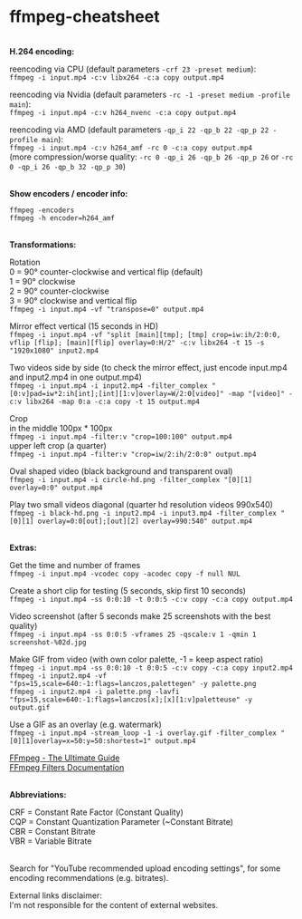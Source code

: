 # ffmpeg-cheatsheet
</br>**H.264 encoding:**

reencoding via CPU (default parameters `-crf 23 -preset medium`):</br>
`ffmpeg -i input.mp4 -c:v libx264 -c:a copy output.mp4`

reencoding via Nvidia (default parameters `-rc -1 -preset medium -profile main`):</br>
`ffmpeg -i input.mp4 -c:v h264_nvenc -c:a copy output.mp4`

reencoding via AMD (default parameters `-qp_i 22 -qp_b 22 -qp_p 22 -profile main`):</br>
`ffmpeg -i input.mp4 -c:v h264_amf -rc 0 -c:a copy output.mp4`</br>
(more compression/worse quality: `-rc 0 -qp_i 26 -qp_b 26 -qp_p 26` or `-rc 0 -qp_i 26 -qp_b 32 -qp_p 30`)

</br>**Show encoders / encoder info:**

`ffmpeg -encoders`</br>
`ffmpeg -h encoder=h264_amf`

</br>**Transformations:**

Rotation</br>
0 = 90° counter-clockwise and vertical flip (default)</br>
1 = 90° clockwise</br>
2 = 90° counter-clockwise</br>
3 = 90° clockwise and vertical flip</br>
`ffmpeg -i input.mp4 -vf "transpose=0" output.mp4`

Mirror effect vertical (15 seconds in HD)</br>
`ffmpeg -i input.mp4 -vf "split [main][tmp]; [tmp] crop=iw:ih/2:0:0, vflip [flip]; [main][flip] overlay=0:H/2" -c:v libx264 -t 15 -s "1920x1080" input2.mp4`

Two videos side by side (to check the mirror effect, just encode input.mp4 and input2.mp4 in one output.mp4)</br>
`ffmpeg -i input.mp4 -i input2.mp4 -filter_complex "[0:v]pad=iw*2:ih[int];[int][1:v]overlay=W/2:0[video]" -map "[video]" -c:v libx264 -map 0:a -c:a copy -t 15 output.mp4`

Crop</br>
in the middle 100px * 100px</br>
`ffmpeg -i input.mp4 -filter:v "crop=100:100" output.mp4`</br>
upper left crop (a quarter)</br>
`ffmpeg -i input.mp4 -filter:v "crop=iw/2:ih/2:0:0" output.mp4`</br>

Oval shaped video (black background and transparent oval)</br>
`ffmpeg -i input.mp4 -i circle-hd.png -filter_complex "[0][1] overlay=0:0" output.mp4`</br>

Play two small videos diagonal (quarter hd resolution videos 990x540)</br>
`ffmpeg -i black-hd.png -i input2.mp4 -i input3.mp4 -filter_complex "[0][1] overlay=0:0[out];[out][2] overlay=990:540" output.mp4`</br>

</br>**Extras:**

Get the time and number of frames</br>
`ffmpeg -i input.mp4 -vcodec copy -acodec copy -f null NUL`</br>

Create a short clip for testing (5 seconds, skip first 10 seconds)</br>
`ffmpeg -i input.mp4 -ss 0:0:10 -t 0:0:5 -c:v copy -c:a copy output.mp4`</br>

Video screenshot (after 5 seconds make 25 screenshots with the best quality)</br>
`ffmpeg -i input.mp4 -ss 0:0:5 -vframes 25 -qscale:v 1 -qmin 1 screenshot-%02d.jpg`</br>

Make GIF from video (with own color palette, -1 = keep aspect ratio)</br>
`ffmpeg -i input.mp4 -ss 0:0:10 -t 0:0:5 -c:v copy -c:a copy input2.mp4`</br>
`ffmpeg -i input2.mp4 -vf "fps=15,scale=640:-1:flags=lanczos,palettegen" -y palette.png`</br>
`ffmpeg -i input2.mp4 -i palette.png -lavfi "fps=15,scale=640:-1:flags=lanczos[x];[x][1:v]paletteuse" -y output.gif`</br>

Use a GIF as an overlay (e.g. watermark)</br>
`ffmpeg -i input.mp4 -stream_loop -1 -i overlay.gif -filter_complex "[0][1]overlay=x=50:y=50:shortest=1" output.mp4`</br>

[FFmpeg - The Ultimate Guide](https://img.ly/blog/ultimate-guide-to-ffmpeg/)</br>
[FFmpeg Filters Documentation ](https://ffmpeg.org/ffmpeg-filters.html)</br>

</br>**Abbreviations:**

CRF = Constant Rate Factor (Constant Quality)</br>
CQP = Constant Quantization Parameter (~Constant Bitrate)</br>
CBR = Constant Bitrate</br>
VBR = Variable Bitrate

</br>Search for "YouTube recommended upload encoding settings", for some encoding recommendations (e.g. bitrates).

External links disclaimer:<br>
I'm not responsible for the content of external websites.<br>
